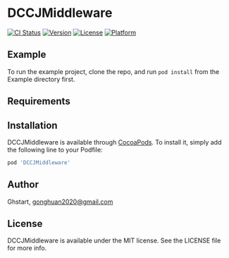 # DCCJMiddleware

[![CI Status](https://img.shields.io/travis/Ghstart/DCCJMiddleware.svg?style=flat)](https://travis-ci.org/Ghstart/DCCJMiddleware)
[![Version](https://img.shields.io/cocoapods/v/DCCJMiddleware.svg?style=flat)](https://cocoapods.org/pods/DCCJMiddleware)
[![License](https://img.shields.io/cocoapods/l/DCCJMiddleware.svg?style=flat)](https://cocoapods.org/pods/DCCJMiddleware)
[![Platform](https://img.shields.io/cocoapods/p/DCCJMiddleware.svg?style=flat)](https://cocoapods.org/pods/DCCJMiddleware)

## Example

To run the example project, clone the repo, and run `pod install` from the Example directory first.

## Requirements

## Installation

DCCJMiddleware is available through [CocoaPods](https://cocoapods.org). To install
it, simply add the following line to your Podfile:

```ruby
pod 'DCCJMiddleware'
```

## Author

Ghstart, gonghuan2020@gmail.com

## License

DCCJMiddleware is available under the MIT license. See the LICENSE file for more info.
